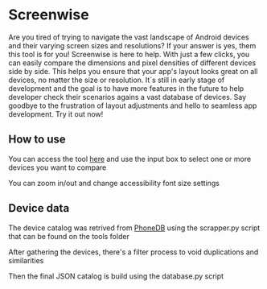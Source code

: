 # Screenwise

Are you tired of trying to navigate the vast landscape of Android devices and their varying screen sizes and resolutions? If your answer is yes, them this tool is for you! Screenwise is here to help. With just a few clicks, you can easily compare the dimensions and pixel densities of different devices side by side. This helps you ensure that your app's layout looks great on all devices, no matter the size or resolution. It´s still in early stage of development and the goal is to have more features in the future to help developer check their scenarios agains a vast database of devices. Say goodbye to the frustration of layout adjustments and hello to seamless app development. Try it out now!

## How to use

You can access the tool [here](https://amaro-dev.github.io/android-compare) and use the input box to select one or more devices you want to compare

You can zoom in/out and change accessibility font size settings

## Device data

The device catalog was retrived from [PhoneDB](https://phonedb.net/) using the scrapper.py script that can be found on the tools folder

After gathering the devices, there's a filter process to void duplications and similarities

Then the final JSON catalog is build using the database.py script